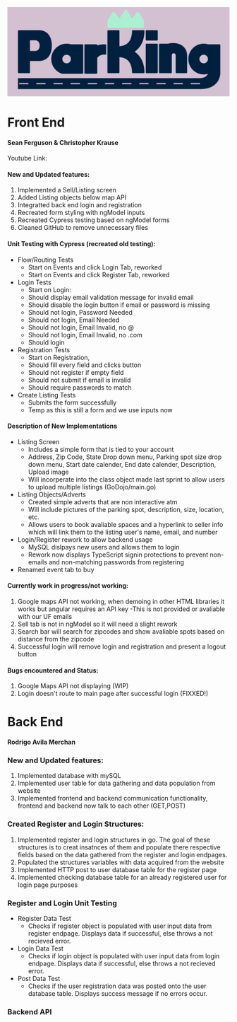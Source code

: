 ![ParKing Logo](/parKingFull@3x.png)
# Front End
#### Sean Ferguson & Christopher Krause

Youtube Link: 

#### New and Updated features:
1. Implemented a Sell/Listing screen
2. Added Listing objects below map API
3. Integratted back end login and registration
4. Recreated form styling with ngModel inputs
5. Recreated Cypress testing based on ngModel forms
6. Cleaned GitHub to remove unnecessary files

#### Unit Testing with Cypress (recreated old testing):
- Flow/Routing Tests
  - Start on Events and click Login Tab, reworked
  - Start on Events and click Register Tab, reworked
- Login Tests
  - Start on Login: 
  - Should display email validation message for invalid email
  - Should disable the login button if email or password is missing
  - Should not login, Password Needed
  - Should not login, Email Needed
  - Should not login, Email Invalid, no @
  - Should not login, Email Invalid, no .com
  - Should login
- Registration Tests
  - Start on Registration, 
  - Should fill every field and clicks button
  - Should not register if empty field
  - Should not submit if email is invalid
  - Should require passwords to match
- Create Listing Tests
  - Submits the form successfully
  - Temp as this is still a form and we use inputs now

#### Description of New Implementations
- Listing Screen
  - Includes a simple form that is tied to your account
  - Address, Zip Code, State Drop down menu, Parking spot size drop down menu, Start date calender, End date calender, Description, Upload image
  - Will incorperate into the class object made last sprint to allow users to upload multiple listings (GoDojo/main.go)
- Listing Objects/Adverts
  - Created simple adverts that are non interactive atm
  - Will include pictures of the parking spot, description, size, location, etc.
  - Allows users to book avaliable spaces and a hyperlink to seller info which will link them to the listing user's name, email, and number
- Login/Register rework to allow backend usage
  - MySQL dislpays new users and allows them to login
  - Rework now displays TypeScript signin protections to prevent non-emails and non-matching passwords from registering
- Renamed event tab to buy

#### Currently work in progress/not working:
1. Google maps API not working, when demoing in other HTML libraries it works but angular requires an API key
  -This is not provided or avaliable with our UF emails
2. Sell tab is not in ngModel so it will need a slight rework
3. Search bar will search for zipcodes and show avaliable spots based on distance from the zipcode
4. Successful login will remove login and registration and present a logout button

#### Bugs encountered and Status:
1. Google Maps API not displaying (WIP)
2. Login doesn't route to main page after successful login (FIXXED!)

# Back End
#### Rodrigo Avila Merchan

### New and Updated features:
1. Implemented database with mySQL
2. Implemented user table for data gathering and data population from website
3. Implemented frontend and backend communication functionality, frontend and backend now talk to each other (GET,POST)

### Created Register and Login Structures:
1. Implemented register and login structures in go. The goal of these structures is to creat insatnces of them and populate there respective fields based on the data gathered from the register and login endpages.  
2. Populated the structures variables with data acquired from the website
3. Implemented HTTP post to user database table for the register page
4. Implemented checking database table for an already registered user for login page purposes

### Register and Login Unit Testing
- Register Data Test
  -  Checks if register object is populated with user input data from register endpage. Displays data if successful, else throws a not recieved error.
- Login Data Test
  - Checks if login object is populated with user input data from login endpage. Displays data if successful, else throws a not recieved error.
- Post Data Test
  - Checks if the user registration data was posted onto the user database table. Displays success message if no errors occur.

### Backend API
